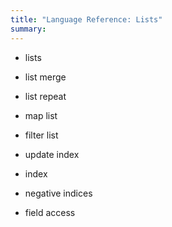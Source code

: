 ```yaml
---
title: "Language Reference: Lists"
summary:
---
```


- lists
- list merge
- list repeat
- map list
- filter list
- update index

- index
- negative indices
- field access
